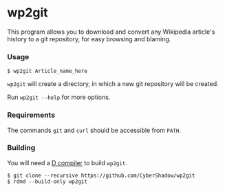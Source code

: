 wp2git
======

This program allows you to download and convert any Wikipedia article's history to a git repository, for easy browsing and blaming.

### Usage

    $ wp2git Article_name_here

`wp2git` will create a directory, in which a new git repository will be created.

Run `wp2git --help` for more options.

### Requirements

The commands `git` and `curl` should be accessible from `PATH`.

### Building

You will need a [D compiler](http://dlang.org/download.html) to build `wp2git`.

    $ git clone --recursive https://github.com/CyberShadow/wp2git
    $ rdmd --build-only wp2git

